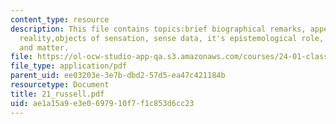 ```yaml
---
content_type: resource
description: This file contains topics:brief biographical remarks, appearance and
  reality,objects of sensation, sense data, it's epistemological role, it's alternatives
  and matter.
file: https://ol-ocw-studio-app-qa.s3.amazonaws.com/courses/24-01-classics-in-western-philosophy-spring-2006/ae1a15a9e3e0697910f7f1c853d6cc23_21_russell.pdf
file_type: application/pdf
parent_uid: ee03203e-3e7b-dbd2-57d5-ea47c421184b
resourcetype: Document
title: 21_russell.pdf
uid: ae1a15a9-e3e0-6979-10f7-f1c853d6cc23
---
```

